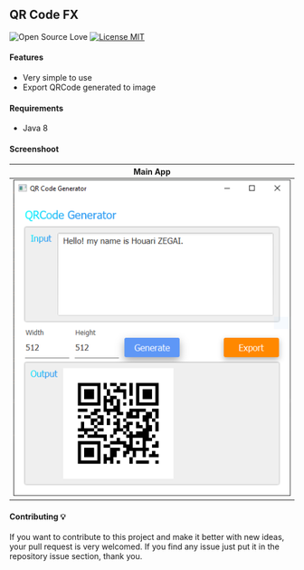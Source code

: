 ## QR Code FX
![Open Source Love](https://badges.frapsoft.com/os/v1/open-source.svg?v=102)
[![License MIT](https://img.shields.io/badge/license-MIT-blue.svg)](https://github.com/HouariZegai/QRCodeGenFX/blob/master/LICENSE)

#### Features
* Very simple to use
* Export QRCode generated to image

#### Requirements
* Java 8

#### Screenshoot
| Main App  |
|:-------------------:|
| ![Screenshoot](screenshots/v0/qrcode_gen.PNG) |

#### Contributing 💡
If you want to contribute to this project and make it better with new ideas, your pull request is very welcomed.
If you find any issue just put it in the repository issue section, thank you.
